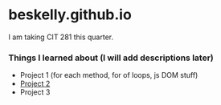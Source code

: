 # beskelly.github.io

I am taking CIT 281 this quarter.

### Things I learned about (I will add descriptions later)
- Project 1 (for each method, for of loops, js DOM stuff)
- [Project 2](https://uo-cit.github.io/project-2-beskelly)
- Project 3
